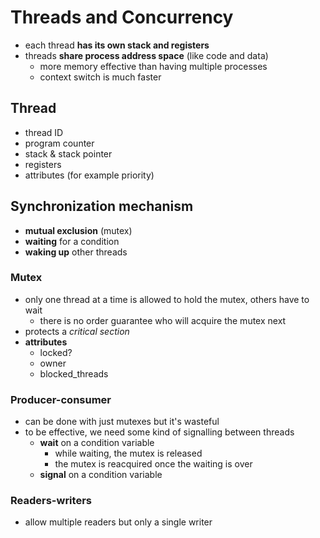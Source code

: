 # Threads and Concurrency
- each thread **has its own stack and registers**
- threads **share process address space** (like code and data)
    - more memory effective than having multiple processes
    - context switch is much faster

## Thread
- thread ID
- program counter
- stack & stack pointer
- registers
- attributes (for example priority)

## Synchronization mechanism
- **mutual exclusion** (mutex)
- **waiting** for a condition
- **waking up** other threads

### Mutex
- only one thread at a time is allowed to hold the mutex, others have to wait
    - there is no order guarantee who will acquire the mutex next
- protects a _critical section_
- **attributes**
    - locked?
    - owner
    - blocked_threads

### Producer-consumer
- can be done with just mutexes but it's wasteful
- to be effective, we need some kind of signalling between threads
    - **wait** on a condition variable
        - while waiting, the mutex is released
        - the mutex is reacquired once the waiting is over
    - **signal** on a condition variable

### Readers-writers
- allow multiple readers but only a single writer